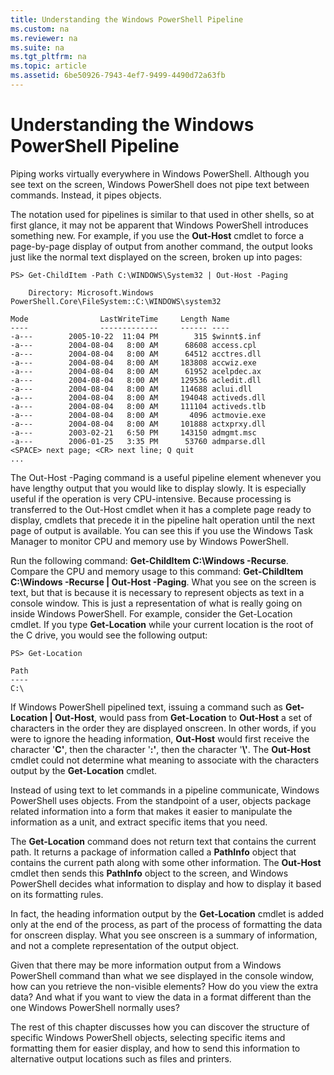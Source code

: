 ```yaml
---
title: Understanding the Windows PowerShell Pipeline
ms.custom: na
ms.reviewer: na
ms.suite: na
ms.tgt_pltfrm: na
ms.topic: article
ms.assetid: 6be50926-7943-4ef7-9499-4490d72a63fb
---
```

# Understanding the Windows PowerShell Pipeline
Piping works virtually everywhere in Windows PowerShell. Although you see text on the screen, Windows PowerShell does not pipe text between commands. Instead, it pipes objects.

The notation used for pipelines is similar to that used in other shells, so at first glance, it may not be apparent that Windows PowerShell introduces something new. For example, if you use the **Out\-Host** cmdlet to force a page\-by\-page display of output from another command, the output looks just like the normal text displayed on the screen, broken up into pages:

```
PS> Get-ChildItem -Path C:\WINDOWS\System32 | Out-Host -Paging

    Directory: Microsoft.Windows PowerShell.Core\FileSystem::C:\WINDOWS\system32

Mode                LastWriteTime     Length Name
----                -------------     ------ ----
-a---        2005-10-22  11:04 PM        315 $winnt$.inf
-a---        2004-08-04   8:00 AM      68608 access.cpl
-a---        2004-08-04   8:00 AM      64512 acctres.dll
-a---        2004-08-04   8:00 AM     183808 accwiz.exe
-a---        2004-08-04   8:00 AM      61952 acelpdec.ax
-a---        2004-08-04   8:00 AM     129536 acledit.dll
-a---        2004-08-04   8:00 AM     114688 aclui.dll
-a---        2004-08-04   8:00 AM     194048 activeds.dll
-a---        2004-08-04   8:00 AM     111104 activeds.tlb
-a---        2004-08-04   8:00 AM       4096 actmovie.exe
-a---        2004-08-04   8:00 AM     101888 actxprxy.dll
-a---        2003-02-21   6:50 PM     143150 admgmt.msc
-a---        2006-01-25   3:35 PM      53760 admparse.dll
<SPACE> next page; <CR> next line; Q quit
...
```

The Out\-Host \-Paging command is a useful pipeline element whenever you have lengthy output that you would like to display slowly. It is especially useful if the operation is very CPU\-intensive. Because processing is transferred to the Out\-Host cmdlet when it has a complete page ready to display, cmdlets that precede it in the pipeline halt operation until the next page of output is available. You can see this if you use the Windows Task Manager to monitor CPU and memory use by Windows PowerShell.

Run the following command: **Get\-ChildItem C:\\Windows \-Recurse**. Compare the CPU and memory usage to this command: **Get\-ChildItem C:\\Windows \-Recurse | Out\-Host \-Paging**. What you see on the screen is text, but that is because it is necessary to represent objects as text in a console window. This is just a representation of what is really going on inside Windows PowerShell. For example, consider the Get\-Location cmdlet. If you type **Get\-Location** while your current location is the root of the C drive, you would see the following output:

```
PS> Get-Location

Path
----
C:\
```

If Windows PowerShell pipelined text, issuing a command such as **Get\-Location | Out\-Host**, would pass from **Get\-Location** to **Out\-Host** a set of characters in the order they are displayed onscreen. In other words, if you were to ignore the heading information, **Out\-Host** would first receive the character '**C'**, then the character '**:'**, then the character '**\\'**. The **Out\-Host** cmdlet could not determine what meaning to associate with the characters output by the **Get\-Location** cmdlet.

Instead of using text to let commands in a pipeline communicate, Windows PowerShell uses objects. From the standpoint of a user, objects package related information into a form that makes it easier to manipulate the information as a unit, and extract specific items that you need.

The **Get\-Location** command does not return text that contains the current path. It returns a package of information called a **PathInfo** object that contains the current path along with some other information. The **Out\-Host** cmdlet then sends this **PathInfo** object to the screen, and Windows PowerShell decides what information to display and how to display it based on its formatting rules.

In fact, the heading information output by the **Get\-Location** cmdlet is added only at the end of the process, as part of the process of formatting the data for onscreen display. What you see onscreen is a summary of information, and not a complete representation of the output object.

Given that there may be more information output from a Windows PowerShell command than what we see displayed in the console window, how can you retrieve the non\-visible elements? How do you view the extra data? And what if you want to view the data in a format different than the one Windows PowerShell normally uses?

The rest of this chapter discusses how you can discover the structure of specific Windows PowerShell objects, selecting specific items and formatting them for easier display, and how to send this information to alternative output locations such as files and printers.

